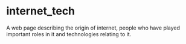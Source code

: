 # internet_tech
A web page describing the origin of internet, people who have played important roles in it and technologies relating to it.
